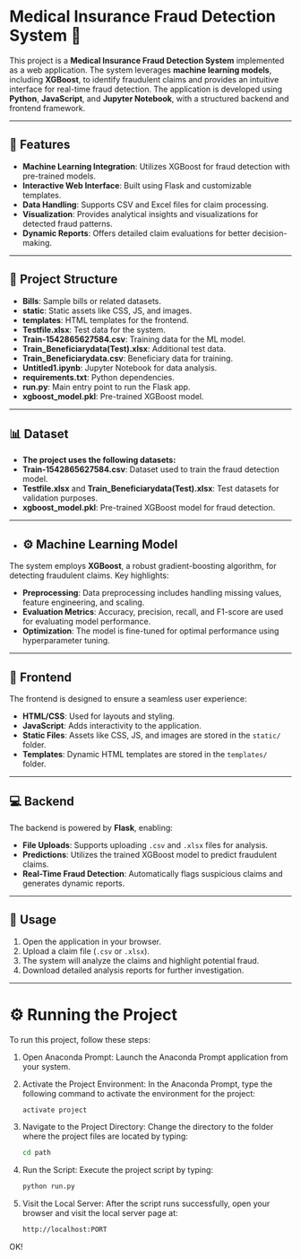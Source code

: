 # Medical Insurance Fraud Detection System 🌟

This project is a **Medical Insurance Fraud Detection System** implemented as a web application. The system leverages **machine learning models**, including **XGBoost**, to identify fraudulent claims and provides an intuitive interface for real-time fraud detection. The application is developed using **Python**, **JavaScript**, and **Jupyter Notebook**, with a structured backend and frontend framework.

---

## 🚀 **Features**
- **Machine Learning Integration**: Utilizes XGBoost for fraud detection with pre-trained models.
- **Interactive Web Interface**: Built using Flask and customizable templates.
- **Data Handling**: Supports CSV and Excel files for claim processing.
- **Visualization**: Provides analytical insights and visualizations for detected fraud patterns.
- **Dynamic Reports**: Offers detailed claim evaluations for better decision-making.

---

## 📂 **Project Structure**
- **Bills**: Sample bills or related datasets.
- **static**: Static assets like CSS, JS, and images.
- **templates**: HTML templates for the frontend.
- **Testfile.xlsx**: Test data for the system.
- **Train-1542865627584.csv**: Training data for the ML model.
- **Train_Beneficiarydata(Test).xlsx**: Additional test data.
- **Train_Beneficiarydata.csv**: Beneficiary data for training.
- **Untitled1.ipynb**: Jupyter Notebook for data analysis.
- **requirements.txt**: Python dependencies.
- **run.py**: Main entry point to run the Flask app.
- **xgboost_model.pkl**: Pre-trained XGBoost model.

---

## 📊 **Dataset**

- **The project uses the following datasets:**
- **Train-1542865627584.csv**: Dataset used to train the fraud detection model.
- **Testfile.xlsx** and **Train_Beneficiarydata(Test).xlsx**: Test datasets for validation purposes.
- **xgboost_model.pkl**: Pre-trained XGBoost model for fraud detection.

---

- ## ⚙️ Machine Learning Model
The system employs **XGBoost**, a robust gradient-boosting algorithm, for detecting fraudulent claims. Key highlights:

- **Preprocessing**: Data preprocessing includes handling missing values, feature engineering, and scaling.
- **Evaluation Metrics**: Accuracy, precision, recall, and F1-score are used for evaluating model performance.
- **Optimization**: The model is fine-tuned for optimal performance using hyperparameter tuning.

---

## 🎨 Frontend
The frontend is designed to ensure a seamless user experience:

- **HTML/CSS**: Used for layouts and styling.
- **JavaScript**: Adds interactivity to the application.
- **Static Files**: Assets like CSS, JS, and images are stored in the `static/` folder.
- **Templates**: Dynamic HTML templates are stored in the `templates/` folder.

---

## 💻 Backend
The backend is powered by **Flask**, enabling:

- **File Uploads**: Supports uploading `.csv` and `.xlsx` files for analysis.
- **Predictions**: Utilizes the trained XGBoost model to predict fraudulent claims.
- **Real-Time Fraud Detection**: Automatically flags suspicious claims and generates dynamic reports.

---

## 🧪 Usage
1. Open the application in your browser.
2. Upload a claim file (`.csv` or `.xlsx`).
3. The system will analyze the claims and highlight potential fraud.
4. Download detailed analysis reports for further investigation.

---

# ⚙️ Running the Project

To run this project, follow these steps:

1. Open Anaconda Prompt:
   Launch the Anaconda Prompt application from your system.

2. Activate the Project Environment:
   In the Anaconda Prompt, type the following command to activate the environment for the project:
   ```bash
   activate project

3. Navigate to the Project Directory:
   Change the directory to the folder where the project files are located by typing:
   ```bash
   cd path

4. Run the Script:
   Execute the project script by typing:
   ```bash
   python run.py
   
5. Visit the Local Server:
   After the script runs successfully, open your browser and visit the local server page at:
   ```bash
   http://localhost:PORT

OK!

